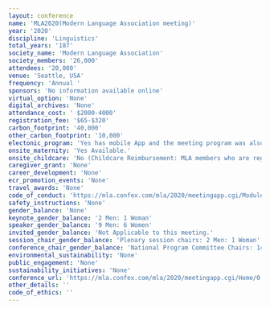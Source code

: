 ```yaml
---
layout: conference 
name: 'MLA2020(Modern Language Association meeting)'
year: '2020'
discipline: 'Linguistics'
total_years: '187'
society_name: 'Modern Language Association'
society_members: '26,000'
attendees: '20,000'
venue: 'Seattle, USA'
frequency: 'Annual '
sponsors: 'No information available online'
virtual_option: 'None'
digital_archives: 'None'
attendance_cost: ' $2000-4000'
registration_fee: '$65-$320'
carbon_footprint: '40,000'
other_carbon_footprint: '10,000'
electonic_program: 'Yes has mobile App and the meeting program was also available online.'
onsite_maternity: 'Yes Available.'
onsite_childcare: 'No (Childcare Reimbursement: MLA members who are registered for the con­vention and use childcare services provided by one of the convention hotels or another service are eligible for reimbursement (up to $400). '
caregiver_grant: 'None'
career_development: 'None'
ecr_promotion_events: 'None'
travel_awards: 'None'
code_of_conduct: 'https://mla.confex.com/mla/2020/meetingapp.cgi/ModuleMeetingInfo/Appropriatepercent20Conductpercent20atpercent20thepercent20MLApercent20Annualpercent20Convention'
safety_instructions: 'None'
gender_balance: 'None'
keynote_gender_balance: '2 Men: 1 Woman'
speaker_gender_balance: '9 Men: 6 Women'
invited_gender_balance: 'Not Applicable to this meeting.'
session_chair_gender_balance: 'Plenary session chairs: 2 Men: 1 Woman'
conference_chair_gender_balance: 'National Program Committee Chairs: 14 Women: 8 Men, Conference Chairs: 1 Man : 1 Woman'
environmental_sustainability: 'None'
public_engagement: 'None'
sustainability_initiatives: 'None'
conference_url: 'https://mla.confex.com/mla/2020/meetingapp.cgi/Home/0'
other_details: ''
code_of_ethics: ''
---
```

